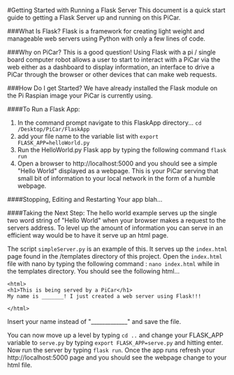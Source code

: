 #Getting Started with Running a Flask Server
This document is a quick start guide to getting a Flask Server up and running on this PiCar.

###What Is Flask?
Flask is a framework for creating light weight and manageable web servers using Python with only a few lines of code.

###Why on PiCar?
This is a good question! Using Flask with a pi / single board computer robot allows a user to start to interact with a PiCar via the web either as a dashboard to display information, an interface to drive a PiCar through the browser or other devices that can make web requests.

###How Do I get Started?
We have already installed the Flask module on the Pi Raspian image your PiCar is currently using.  

####To Run a Flask App:
1. In the command prompt navigate to this FlaskApp directory... `cd /Desktop/PiCar/FlaskApp`
2. add your file name to the variable list with `export FLASK_APP=helloWorld.py`
3. Run the HelloWorld.py Flask app by typing the following command `flask run`
3. Open a browser to http://localhost:5000 and you should see a simple "Hello World" displayed as a webpage. This is your PiCar serving that small bit of information to your local network in the form of a humble webpage.

####Stopping, Editing and Restarting Your app
blah...

####Taking the Next Step:
The hello world example serves up the single two word string of "Hello World" when your browser makes a request to the servers address. To level up the amount of information you can serve in an efficient way would be to have it serve up an html page.

The script `simpleServer.py` is an example of this. It serves up the `index.html` page found in the /templates directory of this project. Open the `index.html` file with nano by typing the following command : `nano index.html` while in the templates directory. You should see the following html...

```
<html>
<h1>This is being served by a PiCar</h1>
My name is _______! I just created a web server using Flask!!!

</html>
```
Insert your name instead of "_____________" and save the file.

You can now move up a level by typing `cd ..` and change your FLASK_APP variable to `serve.py` by typing `export FLASK_APP=serve.py` and hitting enter. Now run the server by typing `flask run`. Once the app runs refresh your http://localhost:5000 page and you should see the webpage change to your html file. 
